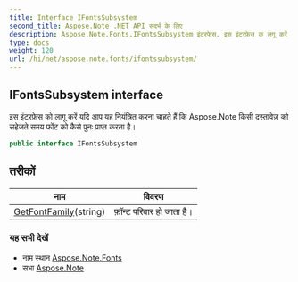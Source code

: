 ```yaml
---
title: Interface IFontsSubsystem
second_title: Aspose.Note .NET API संदर्भ के लिए
description: Aspose.Note.Fonts.IFontsSubsystem इंटरफेस. इस इंटरफ़ेस क लगू करें यद आप यह नयंत्रत करन चहते हैं क Aspose.Note कस दस्तवेज़ क सहेजते समय फंट क कैसे पुन प्रप्त करत है
type: docs
weight: 120
url: /hi/net/aspose.note.fonts/ifontssubsystem/
---
```

## IFontsSubsystem interface

इस इंटरफ़ेस को लागू करें यदि आप यह नियंत्रित करना चाहते हैं कि Aspose.Note किसी दस्तावेज़ को सहेजते समय फोंट को कैसे पुनः प्राप्त करता है।

```csharp
public interface IFontsSubsystem
```

## तरीकों

| नाम | विवरण |
| --- | --- |
| [GetFontFamily](../../aspose.note.fonts/ifontssubsystem/getfontfamily/)(string) | फ़ॉन्ट परिवार हो जाता है। |

### यह सभी देखें

* नाम स्थान [Aspose.Note.Fonts](../../aspose.note.fonts/)
* सभा [Aspose.Note](../../)


